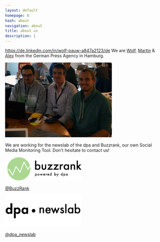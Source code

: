 ```yaml
---
layout: default
homepage: 6
hash: about
navigation: about
title: about us
description: |
---
```

https://de.linkedin.com/in/wolf-pauw-a847a2123/de
We are [Wolf](https://de.linkedin.com/in/wolf-pauw-a847a2123/de), [Martin](https://twitter.com/mvtango) & [Alex](https://twitter.com/_gobitodic) from the German Press Agency in Hamburg.

<img src="img/group.jpg" width="350px">


We are working for the newslab of the dpa and Buzzrank, our own Social Media Monitoring Tool. Don't hesitate to contact us!


<img width="250" alt="Buzzrank Logo" src="https://raw.githubusercontent.com/dpa-newslab/bbc-newshack-2017/master/img/logo-dpa.png">


[@BuzzRank](https://twitter.com/buzzrank)


<img width="250" alt="Newslab Logo" src="https://raw.githubusercontent.com/dpa-newslab/bbc-newshack-2017/master/img/newslab-logo-black.png">


[@dpa_newslab](https://twitter.com/dpa_newslab)







